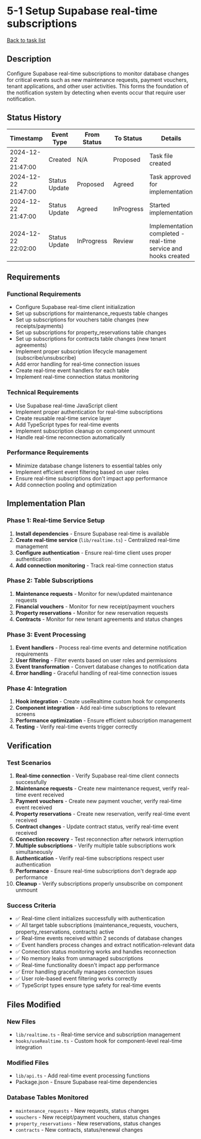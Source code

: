 # 5-1 Setup Supabase real-time subscriptions

[Back to task list](mdc:tasks.md)

## Description

Configure Supabase real-time subscriptions to monitor database changes for critical events such as new maintenance requests, payment vouchers, tenant applications, and other user activities. This forms the foundation of the notification system by detecting when events occur that require user notification.

## Status History

| Timestamp | Event Type | From Status | To Status | Details | User |
|-----------|------------|-------------|-----------|---------|------|
| 2024-12-22 21:47:00 | Created | N/A | Proposed | Task file created | AI_Agent |
| 2024-12-22 21:47:00 | Status Update | Proposed | Agreed | Task approved for implementation | User |
| 2024-12-22 21:47:00 | Status Update | Agreed | InProgress | Started implementation | AI_Agent |
| 2024-12-22 22:02:00 | Status Update | InProgress | Review | Implementation completed - real-time service and hooks created | AI_Agent |

## Requirements

### Functional Requirements
- Configure Supabase real-time client initialization
- Set up subscriptions for maintenance_requests table changes
- Set up subscriptions for vouchers table changes (new receipts/payments)
- Set up subscriptions for property_reservations table changes
- Set up subscriptions for contracts table changes (new tenant agreements)
- Implement proper subscription lifecycle management (subscribe/unsubscribe)
- Add error handling for real-time connection issues
- Create real-time event handlers for each table
- Implement real-time connection status monitoring

### Technical Requirements
- Use Supabase real-time JavaScript client
- Implement proper authentication for real-time subscriptions
- Create reusable real-time service layer
- Add TypeScript types for real-time events
- Implement subscription cleanup on component unmount
- Handle real-time reconnection automatically

### Performance Requirements
- Minimize database change listeners to essential tables only
- Implement efficient event filtering based on user roles
- Ensure real-time subscriptions don't impact app performance
- Add connection pooling and optimization

## Implementation Plan

### Phase 1: Real-time Service Setup
1. **Install dependencies** - Ensure Supabase real-time is available
2. **Create real-time service** (`lib/realtime.ts`) - Centralized real-time management
3. **Configure authentication** - Ensure real-time client uses proper authentication
4. **Add connection monitoring** - Track real-time connection status

### Phase 2: Table Subscriptions
1. **Maintenance requests** - Monitor for new/updated maintenance requests
2. **Financial vouchers** - Monitor for new receipt/payment vouchers
3. **Property reservations** - Monitor for new reservation requests
4. **Contracts** - Monitor for new tenant agreements and status changes

### Phase 3: Event Processing
1. **Event handlers** - Process real-time events and determine notification requirements
2. **User filtering** - Filter events based on user roles and permissions
3. **Event transformation** - Convert database changes to notification data
4. **Error handling** - Graceful handling of real-time connection issues

### Phase 4: Integration
1. **Hook integration** - Create useRealtime custom hook for components
2. **Component integration** - Add real-time subscriptions to relevant screens
3. **Performance optimization** - Ensure efficient subscription management
4. **Testing** - Verify real-time events trigger correctly

## Verification

### Test Scenarios
1. **Real-time connection** - Verify Supabase real-time client connects successfully
2. **Maintenance requests** - Create new maintenance request, verify real-time event received
3. **Payment vouchers** - Create new payment voucher, verify real-time event received
4. **Property reservations** - Create new reservation, verify real-time event received
5. **Contract changes** - Update contract status, verify real-time event received
6. **Connection recovery** - Test reconnection after network interruption
7. **Multiple subscriptions** - Verify multiple table subscriptions work simultaneously
8. **Authentication** - Verify real-time subscriptions respect user authentication
9. **Performance** - Ensure real-time subscriptions don't degrade app performance
10. **Cleanup** - Verify subscriptions properly unsubscribe on component unmount

### Success Criteria
- ✅ Real-time client initializes successfully with authentication
- ✅ All target table subscriptions (maintenance_requests, vouchers, property_reservations, contracts) active
- ✅ Real-time events received within 2 seconds of database changes
- ✅ Event handlers process changes and extract notification-relevant data
- ✅ Connection status monitoring works and handles reconnection
- ✅ No memory leaks from unmanaged subscriptions
- ✅ Real-time functionality doesn't impact app performance
- ✅ Error handling gracefully manages connection issues
- ✅ User role-based event filtering works correctly
- ✅ TypeScript types ensure type safety for real-time events

## Files Modified

### New Files
- `lib/realtime.ts` - Real-time service and subscription management
- `hooks/useRealtime.ts` - Custom hook for component-level real-time integration

### Modified Files
- `lib/api.ts` - Add real-time event processing functions
- Package.json - Ensure Supabase real-time dependencies

### Database Tables Monitored
- `maintenance_requests` - New requests, status changes
- `vouchers` - New receipt/payment vouchers, status changes  
- `property_reservations` - New reservations, status changes
- `contracts` - New contracts, status/renewal changes 